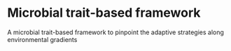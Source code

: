 # Microbial trait-based framework
A microbial trait-based framework to pinpoint the adaptive strategies along environmental gradients
